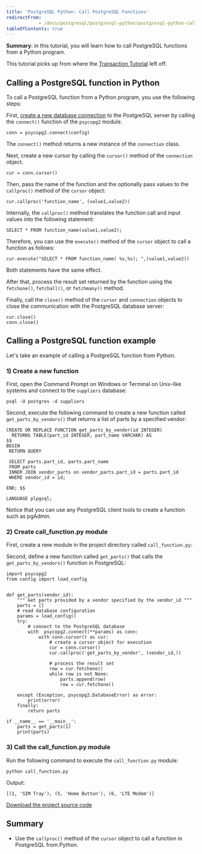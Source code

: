 ```yaml
---
title: 'PostgreSQL Python: Call PostgreSQL Functions'
redirectFrom: 
            - /docs/postgresql/postgresql-python/postgresql-python-call-postgresql-functions/
tableOfContents: true
---
```


**Summary**: in this tutorial, you will learn how to call PostgreSQL functions from a Python program.

This tutorial picks up from where the [Transaction Tutorial](https://www.postgresqltutorial.com/postgresql-python/transaction/) left off.

## Calling a PostgreSQL function in Python

To call a PostgreSQL function from a Python program, you use the following steps:

First, [create a new database connection](https://www.postgresqltutorial.com/postgresql-python/connect/) to the PostgreSQL server by calling the `connect()` function of the `psycopg2` module.

```
conn = psycopg2.connect(config)
```

The `connect()` method returns a new instance of the `connection` class.

Next, create a new cursor by calling the `cursor()` method of the `connection` object.

```
cur = conn.cursor()
```

Then, pass the name of the function and the optionally pass values to the `callproc()` method of the `cursor` object:

```
cur.callproc('function_name', (value1,value2))
```

Internally, the `callproc()` method translates the function call and input values into the following statement:

```
SELECT * FROM function_name(value1,value2);
```

Therefore, you can use the `execute()` method of the `cursor` object to call a function as follows:

```
cur.execute("SELECT * FROM function_name( %s,%s); ",(value1,value2))
```

Both statements have the same effect.

After that, process the result set returned by the function using the `fetchone()`, `fetchall()`, or `fetchmany()` method.

Finally, call the `close()` method of the `cursor` and `connection` objects to close the communication with the PostgreSQL database server:

```
cur.close()
conn.close()
```

## Calling a PostgreSQL function example

Let's take an example of calling a PostgreSQL function from Python.

### 1) Create a new function

First, open the Command Prompt on Windows or Terminal on Unix-like systems and connect to the `suppliers` database:

```
psql -U postgres -d suppliers
```

Second, execute the following command to create a new function called `get_parts_by_vendors()` that returns a list of parts by a specified vendor:

```
CREATE OR REPLACE FUNCTION get_parts_by_vendor(id INTEGER)
  RETURNS TABLE(part_id INTEGER, part_name VARCHAR) AS
$$
BEGIN
 RETURN QUERY

 SELECT parts.part_id, parts.part_name
 FROM parts
 INNER JOIN vendor_parts on vendor_parts.part_id = parts.part_id
 WHERE vendor_id = id;

END; $$

LANGUAGE plpgsql;
```

Notice that you can use any PostgreSQL client tools to create a function such as pgAdmin.

### 2) Create call_function.py module

First, create a new module in the project directory called `call_function.py`:

Second, define a new function called `get_parts()` that calls the `get_parts_by_vendors()` function in PostgreSQL:

```
import psycopg2
from config import load_config


def get_parts(vendor_id):
    """ Get parts provided by a vendor specified by the vendor_id """
    parts = []
    # read database configuration
    params = load_config()
    try:
        # connect to the PostgreSQL database
        with  psycopg2.connect(**params) as conn:
            with conn.cursor() as cur:
                # create a cursor object for execution
                cur = conn.cursor()
                cur.callproc('get_parts_by_vendor', (vendor_id,))

                # process the result set
                row = cur.fetchone()
                while row is not None:
                    parts.append(row)
                    row = cur.fetchone()

    except (Exception, psycopg2.DatabaseError) as error:
        print(error)
    finally:
        return parts

if __name__ == '__main__':
    parts = get_parts(1)
    print(parts)
```

### 3) Call the call_function.py module

Run the following command to execute the `call_function.py` module:

```
python call_function.py
```

Output:

```
[(1, 'SIM Tray'), (5, 'Home Button'), (6, 'LTE Modem')]
```

[Download the project source code](https://www.postgresqltutorial.com/wp-content/uploads/2024/01/call_function.zip)

## Summary

- Use the `callproc()` method of the `cursor` object to call a function in PostgreSQL from Python.
